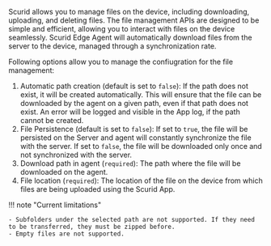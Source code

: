 Scurid allows you to manage files on the device, including downloading, uploading, and deleting files. The file management APIs are designed to be simple and efficient, allowing you to interact with files on the device seamlessly.
Scurid Edge Agent will automatically download files from the server to the device, managed through a synchronization rate.

Following options allow you to manage the confiugration for the file management:

1. Automatic path creation (default is set to `false`): If the path does not exist, it will be created automatically. This will ensure that the file can be downloaded by the agent on a given path, even if that path does not exist. An error will be logged and visible in the App log, if the path cannot be created.
2. File Persistence (default is set to `false`): If set to `true`, the file will be persisted on the Server and agent will constantly synchronize the file with the server. If set to `false`, the file will be downloaded only once and not synchronized with the server.
3. Download path in agent (`required`): The path where the file will be downloaded on the agent. 
4. File location (`required`): The location of the file on the device from which files are being uploaded using the Scurid App.

!!! note "Current limitations"

    - Subfolders under the selected path are not supported. If they need to be transferred, they must be zipped before.
    - Empty files are not supported.


